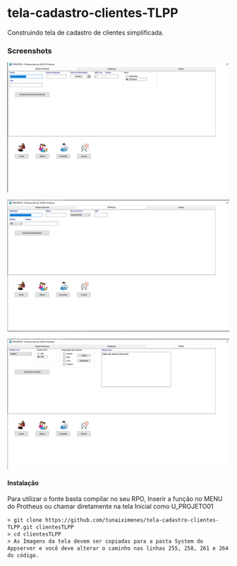 # tela-cadastro-clientes-TLPP
Construindo tela de cadastro de clientes simplificada.



### Screenshots

![Tela 1 Dados Pessoais](https://github.com/tunaiximenes/tela-cadastro-clientes-TLPP/blob/master/Ressources/Telas/Tela1.png)

![Tela 2 Dados Pessoais](https://github.com/tunaiximenes/tela-cadastro-clientes-TLPP/blob/master/Ressources/Telas/Tela2.png)

![Tela 3 Dados Pessoais](https://github.com/tunaiximenes/tela-cadastro-clientes-TLPP/blob/master/Ressources/Telas/Tela3.png)

#### Instalação
Para utilizar o fonte basta compilar no seu RPO, Inserir a função no MENU do Protheus ou chamar diretamente na tela Inicial como U_PROJETO01

```
> git clone https://github.com/tunaiximenes/tela-cadastro-clientes-TLPP.git clientesTLPP
> cd clientesTLPP
> As Imagens da tela devem ser copiadas para a pasta System do Appserver e você deve alterar o caminho nas linhas 255, 258, 261 e 264 do código.

```
